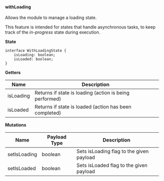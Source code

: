 #### withLoading

Allows the module to manage a loading state.

This feature is intended for states that handle asynchronous tasks, to keep track of the _in-progress_ state during execution.

**State**

```
interface WithLoadingState {
    isLoading: boolean;
    isLoaded: boolean;
}
```

**Getters**

| Name  | Description |
| ---   | --- |
| isLoading | Returns if state is loading (action is being performed) |
| isLoaded | Returns if state is loaded (action has been completed) |

**Mutations**

| Name  | Payload Type | Description |
| ---   | --- | --- |
| setIsLoading | boolean | Sets isLoading flag to the given payload |
| setIsLoaded | boolean | Sets isLoaded flag to the given payload |